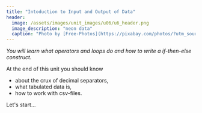 ```yaml
---
title: "Intoduction to Input and Output of Data"
header:
  image: /assets/images/unit_images/u06/u6_header.png
  image_description: "neon data"
  caption: "Photo by [Free-Photos](https://pixabay.com/photos/?utm_source=link-attribution&amp;utm_medium=referral&amp;utm_campaign=image&amp;utm_content=336373) [Pixabay](https://pixabay.com/de/?utm_source=link-attribution&amp;utm_medium=referral&amp;utm_campaign=image&amp;utm_content=336373)"
---
```

*You will learn what operators and loops do and how to write a if-then-else construct.*

<!--more-->

At the end of this unit you should know

* about the crux of decimal separators,
* what tabulated data is,
* how to work with csv-files.

Let's start...


<!--
## Further reading

add some day
-->
